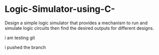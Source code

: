 # Logic-Simulator-using-C-
Design a simple logic simulator that provides a mechanism to run and simulate logic circuits then find the desired outputs for different designs.

i am testing git

i pushed the branch